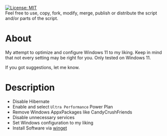 [![License: MIT](https://img.shields.io/badge/License-MIT-green.svg)](https://github.com/nopantsfriday/restart_steam_client/blob/master/LICENSE)
<br>Feel free to use, copy, fork, modify, merge, publish or distribute the script and/or parts of the script.
# About
My attempt to optimize and configure Windows 11 to my liking. Keep in mind that not every setting may be right for you. Only tested on Windows 11.

If you got suggestions, let me know.

# Description
- Disable Hibernate
- Enable and select ```Ultra Performance``` Power Plan
- Remove Windows AppxPackages like CandyCrushFriends
- Disable unnecessary services
- Set Windows configuration to my liking
- Install Software via [winget](https://github.com/microsoft/winget-cli)
